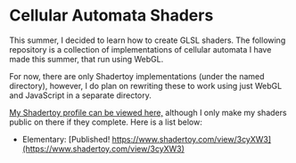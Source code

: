 
# Cellular Automata Shaders

This summer, I decided to learn how to create GLSL shaders. The following repository is a collection of implementations of cellular automata I have made this summer, that run using WebGL.

For now, there are only Shadertoy implementations (under the named directory), however, I do plan on rewriting these to work using just WebGL and JavaScript in a separate directory.

[My Shadertoy profile can be viewed here,](https://www.shadertoy.com/user/schrobingus) although I only make my shaders public on there if they complete. Here is a list below:

- Elementary: [Published! https://www.shadertoy.com/view/3cyXW3](https://www.shadertoy.com/view/3cyXW3)

